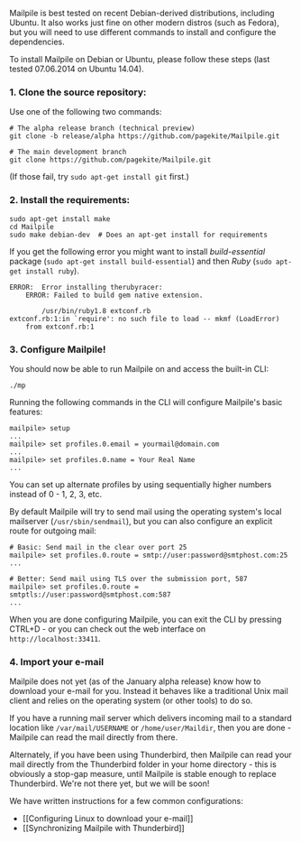 Mailpile is best tested on recent Debian-derived distributions,
including Ubuntu.  It also works just fine on other modern distros (such
as Fedora), but you will need to use different commands to install and
configure the dependencies.

To install Mailpile on Debian or Ubuntu, please follow these steps (last
tested 07.06.2014 on Ubuntu 14.04).


### 1. Clone the source repository:

Use one of the following two commands:

    # The alpha release branch (technical preview)
    git clone -b release/alpha https://github.com/pagekite/Mailpile.git

    # The main development branch
    git clone https://github.com/pagekite/Mailpile.git

(If those fail, try `sudo apt-get install git` first.)

### 2. Install the requirements:

    sudo apt-get install make
    cd Mailpile
    sudo make debian-dev  # Does an apt-get install for requirements

If you get the following error you might want to install _build-essential_ package (`sudo apt-get install build-essential`) and then _Ruby_ (`sudo apt-get install ruby`).
```
ERROR:  Error installing therubyracer:
	ERROR: Failed to build gem native extension.

        /usr/bin/ruby1.8 extconf.rb
extconf.rb:1:in `require': no such file to load -- mkmf (LoadError)
	from extconf.rb:1

```



### 3. Configure Mailpile!

You should now be able to run Mailpile on and access the built-in CLI:

    ./mp

Running the following commands in the CLI will configure Mailpile's
basic features:

    mailpile> setup
    ...
    mailpile> set profiles.0.email = yourmail@domain.com
    ...
    mailpile> set profiles.0.name = Your Real Name
    ...

You can set up alternate profiles by using sequentially higher numbers
instead of 0 - 1, 2, 3, etc.

By default Mailpile will try to send mail using the operating system's
local mailserver (`/usr/sbin/sendmail`), but you can also configure an
explicit route for outgoing mail:

    # Basic: Send mail in the clear over port 25
    mailpile> set profiles.0.route = smtp://user:password@smtphost.com:25
    ...

    # Better: Send mail using TLS over the submission port, 587
    mailpile> set profiles.0.route = smtptls://user:password@smtphost.com:587
    ...

When you are done configuring Mailpile, you can exit the CLI by pressing
CTRL+D - or you can check out the web interface on `http://localhost:33411`.


### 4. Import your e-mail

Mailpile does not yet (as of the January alpha release) know how to
download your e-mail for you.  Instead it behaves like a traditional
Unix mail client and relies on the operating system (or other tools) to
do so.

If you have a running mail server which delivers incoming mail to a
standard location like `/var/mail/USERNAME` or `/home/user/Maildir`,
then you are done - Mailpile can read the mail directly from there.

Alternately, if you have been using Thunderbird, then Mailpile can read
your mail directly from the Thunderbird folder in your home directory -
this is obviously a stop-gap measure, until Mailpile is stable enough to
replace Thunderbird.  We're not there yet, but we will be soon!

We have written instructions for a few common configurations:

* [[Configuring Linux to download your e-mail]]
* [[Synchronizing Mailpile with Thunderbird]]

